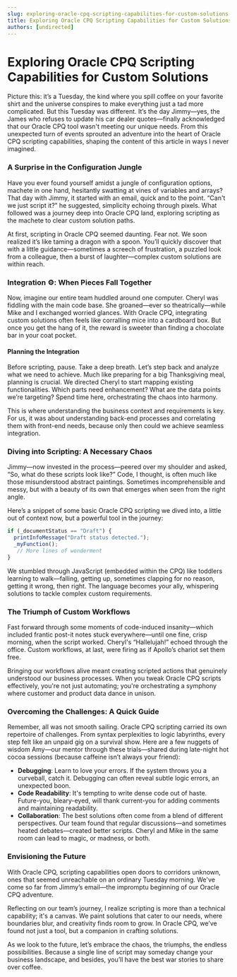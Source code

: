 ```yaml
---
slug: exploring-oracle-cpq-scripting-capabilities-for-custom-solutions
title: Exploring Oracle CPQ Scripting Capabilities for Custom Solutions
authors: [undirected]
---
```



# Exploring Oracle CPQ Scripting Capabilities for Custom Solutions

Picture this: it’s a Tuesday, the kind where you spill coffee on your favorite shirt and the universe conspires to make everything just a tad more complicated. But this Tuesday was different. It’s the day Jimmy—yes, the James who refuses to update his car dealer quotes—finally acknowledged that our Oracle CPQ tool wasn't meeting our unique needs. From this unexpected turn of events sprouted an adventure into the heart of Oracle CPQ scripting capabilities, shaping the content of this article in ways I never imagined.

### A Surprise in the Configuration Jungle

Have you ever found yourself amidst a jungle of configuration options, machete in one hand, hesitantly swatting at vines of variables and arrays? That day with Jimmy, it started with an email, quick and to the point. “Can't we just script it?” he suggested, simplicity echoing through pixels. What followed was a journey deep into Oracle CPQ land, exploring scripting as the machete to clear custom solution paths.

At first, scripting in Oracle CPQ seemed daunting. Fear not. We soon realized it’s like taming a dragon with a spoon. You’ll quickly discover that with a little guidance—sometimes a screech of frustration, a puzzled look from a colleague, then a burst of laughter—complex custom solutions are within reach.

### Integration ⚙️: When Pieces Fall Together

Now, imagine our entire team huddled around one computer. Cheryl was fiddling with the main code base. She groaned—ever so theatrically—while Mike and I exchanged worried glances. With Oracle CPQ, integrating custom solutions often feels like corralling mice into a cardboard box. But once you get the hang of it, the reward is sweeter than finding a chocolate bar in your coat pocket.

#### Planning the Integration

Before scripting, pause. Take a deep breath. Let’s step back and analyze what we need to achieve. Much like preparing for a big Thanksgiving meal, planning is crucial. We directed Cheryl to start mapping existing functionalities. Which parts need enhancement? What are the data points we’re targeting? Spend time here, orchestrating the chaos into harmony.

This is where understanding the business context and requirements is key. For us, it was about understanding back-end processes and correlating them with front-end needs, because only then could we achieve seamless integration.

### Diving into Scripting: A Necessary Chaos

Jimmy—now invested in the process—peered over my shoulder and asked, “So, what do these scripts look like?” Code, I thought, is often much like those misunderstood abstract paintings. Sometimes incomprehensible and messy, but with a beauty of its own that emerges when seen from the right angle.

Here’s a snippet of some basic Oracle CPQ scripting we dived into, a little out of context now, but a powerful tool in the journey:

```javascript
if (_documentStatus == "Draft") {
  printInfoMessage("Draft status detected.");
  _myFunction();
   // More lines of wonderment
}
```

We stumbled through JavaScript (embedded within the CPQ) like toddlers learning to walk—falling, getting up, sometimes clapping for no reason, getting it wrong, then right. The language becomes your ally, whispering solutions to tackle complex custom requirements.

### The Triumph of Custom Workflows

Fast forward through some moments of code-induced insanity—which included frantic post-it notes stuck everywhere—until one fine, crisp morning, when the script worked. Cheryl's “Hallelujah!” echoed through the office. Custom workflows, at last, were firing as if Apollo’s chariot set them free.

Bringing our workflows alive meant creating scripted actions that genuinely understood our business processes. When you tweak Oracle CPQ scripts effectively, you're not just automating; you're orchestrating a symphony where customer and product data dance in unison.

### Overcoming the Challenges: A Quick Guide

Remember, all was not smooth sailing. Oracle CPQ scripting carried its own repertoire of challenges. From syntax perplexities to logic labyrinths, every step felt like an unpaid gig on a survival show. Here are a few nuggets of wisdom Amy—our mentor through these trials—shared during late-night hot cocoa sessions (because caffeine isn’t always your friend):

- **Debugging**: Learn to love your errors. If the system throws you a curveball, catch it. Debugging can often reveal subtle logic errors, an unexpected boon.
- **Code Readability**: It's tempting to write dense code out of haste. Future-you, bleary-eyed, will thank current-you for adding comments and maintaining readability.
- **Collaboration**: The best solutions often come from a blend of different perspectives. Our team found that regular discussions—and sometimes heated debates—created better scripts. Cheryl and Mike in the same room can lead to magic, or madness, or both.

### Envisioning the Future

With Oracle CPQ, scripting capabilities open doors to corridors unknown, ones that seemed unreachable on an ordinary Tuesday morning. We've come so far from Jimmy’s email—the impromptu beginning of our Oracle CPQ adventure.

Reflecting on our team’s journey, I realize scripting is more than a technical capability; it's a canvas. We paint solutions that cater to our needs, where boundaries blur, and creativity finds room to grow. In Oracle CPQ, we’ve found not just a tool, but a companion in crafting solutions.

As we look to the future, let’s embrace the chaos, the triumphs, the endless possibilities. Because a single line of script may someday change your business landscape, and besides, you’ll have the best war stories to share over coffee.